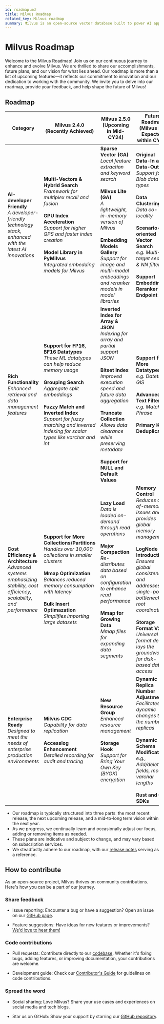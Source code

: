 ```yaml
---
id: roadmap.md
title: Milvus Roadmap
related_key: Milvus roadmap
summary: Milvus is an open-source vector database built to power AI applications. Here is our roadmap to guide our development.
---
```


# Milvus Roadmap

Welcome to the Milvus Roadmap! Join us on our continuous journey to enhance and evolve Milvus. We are thrilled to share our accomplishments, future plans, and our vision for what lies ahead. Our roadmap is more than a list of upcoming features—it reflects our commitment to innovation and our dedication to working with the community. We invite you to delve into our roadmap, provide your feedback, and help shape the future of Milvus!

## Roadmap

<table>
    <thead>
        <tr>
            <th>Category</th>
            <th>Milvus 2.4.0 (Recently Achieved)</th>
            <th>Milvus 2.5.0 (Upcoming in Mid-CY24)</th>
            <th>Future Roadmap (Milvus 3.0 Expected within CY24)</th>
        </tr>
    </thead>
    <tbody>
        <tr>
            <td><strong>AI-developer Friendly</strong><br><i>A developer-friendly technology stack, enhanced with the latest AI innovations</i></td>
            <td><strong>Multi-Vectors & Hybrid Search</strong><br><i>Framework for multiplex recall and fusion</i><br><br><strong>GPU Index Acceleration</strong><br><i>Support for higher QPS and faster index creation</i><br><br><strong>Model Library in PyMilvus</strong><br><i>Integrated embedding models for Milvus</i></td>
            <td><strong>Sparse Vector (GA)</strong><br><i>Local feature extraction and keyword search</i><br><br><strong>Milvus Lite (GA)</strong><br><i>A lightweight, in-memory version of Milvus</i><br><br><strong>Embedding Models Gallery</strong><br><i>Support for image and multi-modal embeddings and reranker models in model libraries</i></td>
            <td><strong>Original Data-In and Data-Out</strong><br><i>Support for Blob data types</i><br><br><strong>Data Clustering</strong><br><i>Data co-locality</i><br><br><strong>Scenario-oriented Vector Search</strong><br><i>e.g. Multi-target search & NN filtering</i><br><br><strong>Support Embedding & Reranker Endpoint</strong></td>
        </tr>
        <tr>
            <td><strong>Rich Functionality</strong><br><i>Enhanced retrieval and data management features</i></td>
            <td><strong>Support for FP16, BF16 Datatypes</strong><br><i>These ML datatypes can help reduce memory usage</i><br><br><strong>Grouping Search</strong><br><i>Aggregate split embeddings</i><br><br><strong>Fuzzy Match and Inverted Index</strong><br><i>Support for fuzzy matching and inverted indexing for scalar types like varchar and int</i></td>
            <td><strong>Inverted Index for Array & JSON</strong><br><i>Indexing for array and partial support JSON</i><br><br><strong>Bitset Index</strong><br><i>Improved execution speed and future data aggregation</i><br><br><strong>Truncate Collection</strong><br><i>Allows data clearance while preserving metadata</i><br><br><strong>Support for NULL and Default Values</strong></td>
            <td><strong>Support for More Datatypes</strong><br><i>e.g. Datetime, GIS</i><br><br><strong>Advanced Text Filtering</strong><br><i>e.g. Match Phrase</i><br><br><strong>Primary Key Deduplication</strong></td>
        </tr>
        <tr>
            <td><strong>Cost Efficiency & Architecture</strong><br><i>Advanced systems emphasizing stability, cost efficiency, scalability, and performance</i></td>
            <td><strong>Support for More Collections/Partitions</strong><br><i>Handles over 10,000 collections in smaller clusters</i><br><br><strong>Mmap Optimization</strong><br><i>Balances reduced memory consumption with latency</i><br><br><strong>Bulk Insert Optimazation</strong><br><i>Simplifies importing large datasets</i></td>
            <td><strong>Lazy Load</strong><br><i>Data is loaded on-demand through read operations</i><br><br><strong>Major Compaction</strong><br><i>Re-distributes data based on configuration to enhance read performance</i><br><br><strong>Mmap for Growing Data</strong><br><i>Mmap files for expanding data segments</i></td>
            <td><strong>Memory Control</strong><br><i>Reduces out-of-memory issues and provides global memory management</i><br><br><strong>LogNode Introduction</strong><br><i>Ensures global consistency and addresses the single-point bottleneck in root coordination</i><br><br><strong>Storage Format V2</strong><br><i>Universal format design lays the groundwork for disk-based data access</i></td>
        </tr>
        <tr>
            <td><strong>Enterprise Ready</strong><br><i>Designed to meet the needs of enterprise production environments</i></td>
            <td><strong>Milvus CDC</strong><br><i>Capability for data replication</i><br><br><strong>Accesslog Enhancement</strong><br><i>Detailed recording for audit and tracing</i></td>
            <td><strong>New Resource Group</strong><br><i>Enhanced resource management</i><br><br><strong>Storage Hook</strong><br><i>Support for Bring Your Own Key (BYOK) encryption</i></td>
            <td><strong>Dynamic Replica Number Adjustment</strong><br><i>Facilitates dynamic changes to the number of replicas</i><br><br><strong>Dynamic Schema Modification</strong><br><i>e.g., Add/delete fields, modify varchar lengths</i><br><br><strong>Rust and C# SDKs</strong></td>
        </tr>
    </tbody>
</table>

- Our roadmap is typically structured into three parts: the most recent release, the next upcoming release, and a mid-to-long term vision within the next year.
- As we progress, we continually learn and occasionally adjust our focus, adding or removing items as needed.
- These plans are indicative and subject to change, and may vary based on subscription services.
- We steadfastly adhere to our roadmap, with our [release notes](release_notes.md) serving as a reference.

## How to contribute

As an open-source project, Milvus thrives on community contributions. Here's how you can be a part of our journey.

### Share feedback

- Issue reporting: Encounter a bug or have a suggestion? Open an issue on our [GitHub page](https://github.com/milvus-io/milvus/issues).

- Feature suggestions: Have ideas for new features or improvements? [We'd love to hear them!](https://github.com/milvus-io/milvus/discussions)

### Code contributions

- Pull requests: Contribute directly to our [codebase](https://github.com/milvus-io/milvus/pulls). Whether it's fixing bugs, adding features, or improving documentation, your contributions are welcome.

- Development guide: Check our [Contributor's Guide](https://github.com/milvus-io/milvus/blob/82915a9630ab0ff40d7891b97c367ede5726ff7c/CONTRIBUTING.md) for guidelines on code contributions.

### Spread the word

- Social sharing: Love Milvus? Share your use cases and experiences on social media and tech blogs.

- Star us on GitHub: Show your support by starring our [GitHub repository](https://github.com/milvus-io/milvus).
